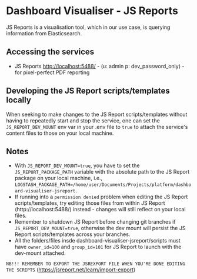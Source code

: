 # Dashboard Visualiser - JS Reports

JS Reports is a visualisation tool, which in our use case, is querying information from Elasticsearch.

## Accessing the services

- JS Reports <http://localhost:5488/> - (u: admin p: dev_password_only) - for pixel-perfect PDF reporting

## Developing the JS Report scripts/templates locally

When seeking to make changes to the JS Report scripts/templates without having to repeatedly start and stop the service, one can set the `JS_REPORT_DEV_MOUNT`
env var in your .env file to `true` to attach the service's content files to those on your local machine.

## Notes

- With `JS_REPORT_DEV_MOUNT=true`, you have to set the `JS_REPORT_PACKAGE_PATH` variable with the absolute path to the JS Report package on your local machine, i.e., `LOGSTASH_PACKAGE_PATH=/home/user/Documents/Projects/platform/dashboard-visualiser-jsreport`.
- If running into a `permission denied` problem when editing the JS Report scripts/templates, try editing those files from within JS Report (http://localhost:5488/) instead - changes will still reflect on your local files.
- Remember to shutdown JS Report before changing git branches if `JS_REPORT_DEV_MOUNT=true`, otherwise the dev mount will persist the JS Report scripts/templates across your branches.
- All the folders/files insde dashboard-visualiser-jsreport/scripts must have `owner_id=100` and `group_id=101` for JS Report to launch with the dev-mount attached.

`NB!!! REMEMBER TO EXPORT THE JSREXPORT FILE WHEN YOU'RE DONE EDITING THE SCRIPTS` (https://jsreport.net/learn/import-export)
